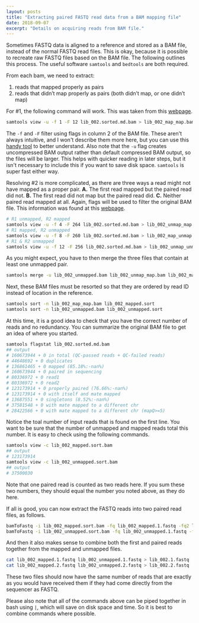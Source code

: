 ```yaml
---
layout: posts
title: "Extracting paired FASTQ read data from a BAM mapping file"
date: 2018-09-07
excerpt: "Details on acquiring reads from BAM file."
---
```


Sometimes FASTQ data is aligned to a reference and stored as a BAM file, instead of the normal FASTQ read files. This is okay, because it is possible to recreate raw FASTQ files based on the BAM file. The following outlines this process. The useful software `samtools` and `bedtools` are both required.

From each bam, we need to extract:
1. reads that mapped properly as pairs
2. reads that didn’t map properly as pairs (both didn’t map, or one didn’t map)

For #1, the following command will work. This was taken from this [webpage](https://crazyhottommy.blogspot.com/2013/06/count-how-many-mapped-reads-in-bam-file.html).

```bash
samtools view -u -f 1 -F 12 lib_002.sorted.md.bam > lib_002_map_map.bam
```

The `-f` and `-F` filter using flags in column 2 of the BAM file. These aren't always intuitive, and I won't describe them more here, but you can use this [handy tool](https://broadinstitute.github.io/picard/explain-flags.html) to better understand. Also note that the `-u` flag creates uncompressed BAM output rather than default compressed BAM output, so the files will be larger. This helps with quicker reading in later steps, but it isn't necessary to include this if you want to save disk space. `samtools` is super fast either way.

Resolving #2 is more complicated, as there are three ways a read might not have mapped as a proper pair. **A.** The first read mapped but the paired read did not. **B.** The first read did not map but the paired read did. **C.** Neither paired read mapped at all. Again, flags will be used to filter the original BAM file. This information was found at this [webpage](http://www.novocraft.com/documentation/novoalign-2/novoalign-ngs-quick-start-tutorial/1040-2/).

```bash
# R1 unmapped, R2 mapped
samtools view -u -f 4 -F 264 lib_002.sorted.md.bam > lib_002_unmap_map.bam
# R1 mapped, R2 unmapped
samtools view -u -f 8 -F 260 lib_002.sorted.md.bam > lib_002_map_unmap.bam
# R1 & R2 unmapped
samtools view -u -f 12 -F 256 lib_002.sorted.md.bam > lib_002_unmap_unmap.bam
```

As you might expect, you have to then merge the three files that contain at least one unmapped pair.

```bash
samtools merge -u lib_002_unmapped.bam lib_002_unmap_map.bam lib_002_map_unmap.bam lib_002_unmap_unmap.bam
```

Next, these BAM files must be resorted so that they are ordered by read ID instead of location in the reference.

```bash
samtools sort -n lib_002_map_map.bam lib_002_mapped.sort
samtools sort -n lib_002_unmapped.bam lib_002_unmapped.sort
```

At this time, it is a good idea to check that you have the correct number of reads and no redundancy. You can summarize the original BAM file to get an idea of where you started.

```bash
samtools flagstat lib_002.sorted.md.bam
## output
# 160673944 + 0 in total (QC-passed reads + QC-failed reads)
# 44648692 + 0 duplicates
# 136861465 + 0 mapped (85.18%:-nan%)
# 160673944 + 0 paired in sequencing
# 80336972 + 0 read1
# 80336972 + 0 read2
# 123173914 + 0 properly paired (76.66%:-nan%)
# 123173914 + 0 with itself and mate mapped
# 13687551 + 0 singletons (8.52%:-nan%)
# 37581548 + 0 with mate mapped to a different chr
# 28422566 + 0 with mate mapped to a different chr (mapQ>=5)
```
Notice the toal number of input reads that is found on the first line. You want to be sure that the number of unmapped and mapped reads total this number. It is easy to check using the following commands.

```bash
samtools view -c lib_002_mapped.sort.bam
## output
# 123173914
samtools view -c lib_002_unmapped.sort.bam
## output
# 37500030
```

Note that one paired read is counted as two reads here. If you sum these two numbers, they should equal the number you noted above, as they do here.

If all is good, you can now extract the FASTQ reads into two paired read files, as follows.

```bash
bamToFastq -i lib_002_mapped.sort.bam -fq lib_002_mapped.1.fastq -fq2 lib_002_mapped.2.fastq
bamToFastq -i lib_002_unmapped.sort.bam -fq lib_002_unmapped.1.fastq -fq2 lib_002_unmapped.2.fastq
```

And then it also makes sense to combine both the first and paired reads together from the mapped and unmapped files.

```bash
cat lib_002_mapped.1.fastq lib_002_unmapped.1.fastq > lib_002.1.fastq
cat lib_002_mapped.2.fastq lib_002_unmapped.2.fastq > lib_002.2.fastq
```

These two files should now have the same number of reads that are exactly as you would have received them if they had come directly from the sequencer as FASTQ.

Please also note that all of the commands above can be piped together in bash using `|`, which will save on disk space and time. So it is best to combine commands where possible.
